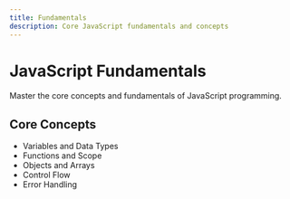 ```yaml
---
title: Fundamentals
description: Core JavaScript fundamentals and concepts
---
```


# JavaScript Fundamentals

Master the core concepts and fundamentals of JavaScript programming.

## Core Concepts

- Variables and Data Types
- Functions and Scope
- Objects and Arrays
- Control Flow
- Error Handling
